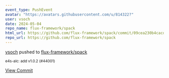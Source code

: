 ```yaml
---
event_type: PushEvent
avatar: "https://avatars.githubusercontent.com/u/814322?"
user: vsoch
date: 2024-05-04
repo_name: flux-framework/spack
html_url: https://github.com/flux-framework/spack/commit/09cea230b4cacd0e4912de94b03e0708d2452919
repo_url: https://github.com/flux-framework/spack
---
```


<a href='https://github.com/vsoch' target='_blank'>vsoch</a> pushed to <a href='https://github.com/flux-framework/spack' target='_blank'>flux-framework/spack</a>

<small>e4s-alc: add v1.0.2 (#44001)</small>

<a href='https://github.com/flux-framework/spack/commit/09cea230b4cacd0e4912de94b03e0708d2452919' target='_blank'>View Commit</a>
